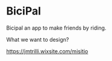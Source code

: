 # BiciPal
Bicipal an app to make friends by riding.

What we want to design? 

https://jmtrilli.wixsite.com/misitio



